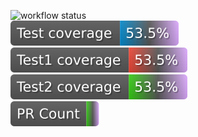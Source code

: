 ![workflow status](https://github.com/saiboby/service1/actions/workflows/test.yml/badge.svg?branch=master)\
![.github/workflows/test.yml](https://raw.githubusercontent.com/saiboby/service1/badges/master/test-badge.svg)\
![.github/workflows/test.yml](https://raw.githubusercontent.com/saiboby/service1/badges/master/test1-badge.svg)\
![.github/workflows/test.yml](https://raw.githubusercontent.com/saiboby/service1/badges/master/test2-badge.svg)\
![.github/workflows/test.yml](https://raw.githubusercontent.com/saiboby/service1/badges/master/pr-badge.svg)
